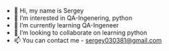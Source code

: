 - 👋 Hi, my name is Sergey
- 👀 I’m interested in QA-Ingenering, python
- 🌱 I’m currently learning QA-Ingeneer
- 💞️ I’m looking to collaborate on learning python
- 📫 You can contact me - sergey030381@gmail.com
